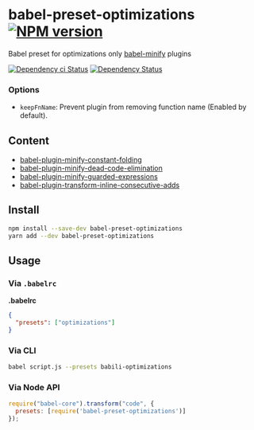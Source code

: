 # babel-preset-optimizations [![NPM version][npm-image]][npm-url]

Babel preset for optimizations only [babel-minify](https://github.com/babel/minify) plugins

[![Dependency ci Status][dependencyci-image]][dependencyci-url]
[![Dependency Status][daviddm-image]][daviddm-url]

### Options

- `keepFnName`: Prevent plugin from removing function name (Enabled by default).

## Content

- [babel-plugin-minify-constant-folding](https://www.npmjs.com/package/babel-plugin-minify-constant-folding)
- [babel-plugin-minify-dead-code-elimination](https://www.npmjs.com/package/babel-plugin-minify-dead-code-elimination)
- [babel-plugin-minify-guarded-expressions](https://www.npmjs.com/package/babel-plugin-minify-guarded-expressions)
- [babel-plugin-transform-inline-consecutive-adds](https://www.npmjs.com/package/babel-plugin-transform-inline-consecutive-adds)

## Install

```bash
npm install --save-dev babel-preset-optimizations
yarn add --dev babel-preset-optimizations
```

## Usage

### Via `.babelrc`

**.babelrc**

```json
{
  "presets": ["optimizations"]
}
```

### Via CLI

```sh
babel script.js --presets babili-optimizations
```

### Via Node API

```javascript
require("babel-core").transform("code", {
  presets: [require('babel-preset-optimizations')]
});
```

[npm-image]: https://img.shields.io/npm/v/babel-preset-optimizations.svg?style=flat-square
[npm-url]: https://npmjs.org/package/babel-preset-optimizations
[daviddm-image]: https://david-dm.org/christophehurpeau/babel-preset-optimizations.svg?style=flat-square
[daviddm-url]: https://david-dm.org/christophehurpeau/babel-preset-optimizations
[dependencyci-image]: https://dependencyci.com/github/christophehurpeau/babel-preset-optimizations/badge?style=flat-square
[dependencyci-url]: https://dependencyci.com/github/christophehurpeau/babel-preset-optimizations
